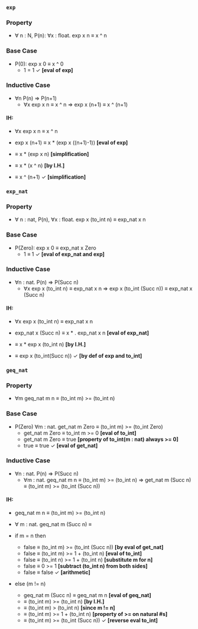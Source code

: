 ### ``exp``
### Property
+ ∀ n : N, P(n): ∀x : float.  exp x n ≡ x ^ n


### Base Case
+ P(0): exp x 0 ≡ x ^ 0
  + 1 = 1 ✓ **[eval of exp]**

### Inductive Case
+ ∀n P(n) => P(n+1)
  + ∀x exp x n ≡ x ^ n => exp x (n+1) ≡ x ^ (n+1)

#### IH:
+ ∀x exp x n ≡ x ^ n

+ exp x (n+1) ≡ x * (exp x ((n+1)-1)) **[eval of exp]**
+ ≡ x * (exp x n) **[simplification]**
+ ≡ x * (x ^ n) **[by I.H.]**
+ ≡ x ^ (n+1) ✓ **[simplification]**

### ``exp_nat``

### Property
+ ∀ n : nat, P(n), ∀x : float.  exp x (to_int n) ≡ exp_nat x n

### Base Case
+ P(Zero): exp x 0 ≡ exp_nat x Zero
  + 1 ≡ 1 ✓ **[eval of exp_nat and exp]**

### Inductive Case
+ ∀n : nat. P(n) => P(Succ n)
  + ∀x exp x (to_int n) ≡ exp_nat x n => exp x (to_int (Succ n)) ≡ exp_nat x (Succ n)

#### IH:
+ ∀x exp x (to_int n) ≡ exp_nat x n

+ exp_nat x (Succ n) ≡ x * . exp_nat x n **[eval of exp_nat]**
+ ≡ x * exp x (to_int n) **[by I.H.]**
+ ≡ exp x (to_int(Succ n)) ✓ **[by def of exp and to_int]**

### ``geq_nat``

### Property
+ ∀m geq_nat m n ≡ (to_int m) >= (to_int n)

### Base Case
+ P(Zero) ∀m : nat. get_nat m Zero ≡ (to_int m) >= (to_int Zero)
  + get_nat m Zero ≡ to_int m >= 0 **[eval of to_int]**
  + get_nat m Zero ≡ true **[property of to_int(m : nat) always >= 0]**
  + true ≡ true ✓ **[eval of get_nat]**

### Inductive Case
+ ∀n : nat. P(n) => P(Succ n)
  + ∀m : nat. geq_nat m n ≡ (to_int m) >= (to_int n) => get_nat m (Succ n) ≡ (to_int m) >= (to_int (Succ n))

#### IH:
+ geq_nat m n ≡ (to_int m) >= (to_int n)

+ ∀ m : nat. geq_nat m (Succ n) ≡
+ if m = n then
  + false ≡ (to_int m) >= (to_int (Succ n)) **[by eval of get_nat]**
  + false ≡ (to_int m) >= 1 + (to_int n) **[eval of to_int]**
  + false ≡ (to_int n) >= 1 + (to_int n) **[substitute m for n]**
  + false ≡ 0 >= 1 **[subtract (to_int n) from both sides]**
  + false ≡ false ✓ **[arithmetic]**
+ else (m != n)
  + geq_nat m (Succ n) ≡ geq_nat m n **[eval of geq_nat]**
  + ≡ (to_int m) >= (to_int n) **[by I.H.]**
  + ≡ (to_int m) > (to_int n) **[since m != n]**
  + ≡ (to_int m) >= 1 + (to_int n) **[property of >= on natural #s]**
  + ≡ (to_int m) >= (to_int (Succ n)) ✓ **[reverse eval to_int]**
